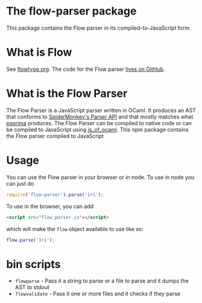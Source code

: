 # The flow-parser package

This package contains the Flow parser in its compiled-to-JavaScript form.

# What is Flow

See [flowtype.org](http://flowtype.org/). The code for the Flow parser [lives on GitHub](https://github.com/facebook/flow/tree/master/src/parser).

# What is the Flow Parser

The Flow Parser is a JavaScript parser written in OCaml. It produces an AST that conforms to [SpiderMonkey's Parser API](https://developer.mozilla.org/en-US/docs/Mozilla/Projects/SpiderMonkey/Parser_API) and that mostly matches what [esprima](http://esprima.org/) produces. The Flow Parser can be compiled to native code or can be compiled to JavaScript using [js_of_ocaml](http://ocsigen.org/js_of_ocaml/). This npm package contains the Flow parser compiled to JavaScript

# Usage

You can use the Flow parser in your browser or in node. To use in node you can just do

```JavaScript
require('flow-parser').parse('1+1');
```

To use in the browser, you can add

```HTML
<script src="flow_parser.js"></script>
```

which will make the `flow` object available to use like so:

```JavaScript
flow.parse('1+1');
```

# bin scripts

* `flowparse` - Pass it a string to parse or a file to parse and it dumps the AST to stdout
* `flowvalidate` - Pass it one or more files and it checks if they parse

